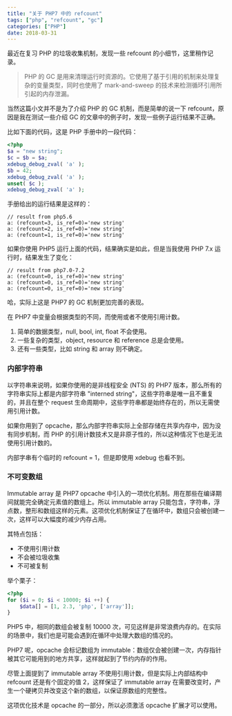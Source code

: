 ```yaml
---
title: "关于 PHP7 中的 refcount"
tags: ["php", "refcount", "gc"]
categories: ["PHP"]
date: 2018-03-31
---
```



最近在复习 PHP 的垃圾收集机制，发现一些 refcount 的小细节，这里稍作记录。

> PHP 的 GC 是用来清理运行时资源的。它使用了基于引用的机制来处理复杂的变量类型，同时也使用了 mark-and-sweep 的技术来检测循环引用所引起的内存泄漏。

当然这篇小文并不是为了介绍 PHP 的 GC 机制，而是简单的说一下 refcount，原因是我在测试一些介绍 GC 的文章中的例子时，发现一些例子运行结果不正确。

<!--more-->

比如下面的代码，这是 PHP 手册中的一段代码：

```php
<?php
$a = "new string";
$c = $b = $a;
xdebug_debug_zval( 'a' );
$b = 42;
xdebug_debug_zval( 'a' );
unset( $c );
xdebug_debug_zval( 'a' );
```

手册给出的运行结果是这样的：

```text
// result from php5.6
a: (refcount=3, is_ref=0)='new string'
a: (refcount=2, is_ref=0)='new string'
a: (refcount=1, is_ref=0)='new string'
```

如果你使用 PHP5 运行上面的代码，结果确实是如此，但是当我使用 PHP 7.x 运行时，结果发生了变化：

```text
// result from php7.0-7.2
a: (refcount=0, is_ref=0)='new string'
a: (refcount=0, is_ref=0)='new string'
a: (refcount=0, is_ref=0)='new string'
```

哈，实际上这是 PHP7 的 GC 机制更加完善的表现。

在 PHP7 中变量会根据类型的不同，而使用或者不使用引用计数。

1. 简单的数据类型，null, bool, int, float 不会使用。
2. 一些复杂的类型，object, resource 和 reference 总是会使用。
3. 还有一些类型，比如 string 和 array 则不确定。

### 内部字符串
以字符串来说明，如果你使用的是非线程安全 (NTS) 的 PHP7 版本，那么所有的字符串实际上都是内部字符串 "interned string"，这些字符串是唯一且不重复的，并且在整个 request 生命周期中，这些字符串都是始终存在的，所以无需使用引用计数。

如果你用到了 opcache，那么内部字符串实际上全部存储在共享内存中，因为没有同步机制，而 PHP 的引用计数技术又是非原子性的，所以这种情况下也是无法使用引用计数的。

内部字串有个临时的 refcount = 1，但是即使用 xdebug 也看不到。


### 不可变数组

Immutable array 是 PHP7 opcache 中引入的一项优化机制。用在那些在编译期间就能完全确定元素值的数组上。所以 immutable array 只能包含，字符串，浮点数，整形和数组这样的元素。这项优化机制保证了在循环中，数组只会被创建一次，这样可以大幅度的减少内存占用。

其特点包括：

* 不使用引用计数
* 不会被垃圾收集
* 不可被复制

举个栗子：
```php
<?php
for ($i = 0; $i < 10000; $i ++) {
    $data[] = [1, 2.3, 'php', ['array']];
}
```

PHP5 中，相同的数组会被复制 10000 次，可见这样是非常浪费内存的。在实际的场景中，我们也是可能会遇到在循环中处理大数组的情况的。

PHP7 呢，opcache 会标记数组为 immutable：数组仅会被创建一次，内存指针被其它可能用到的地方共享，这样就起到了节约内存的作用。

尽管上面提到了 immutable array 不使用引用计数，但是实际上内部结构中 refcount 还是有个固定的值 2，这样保证了 immutable array 在需要改变时，产生一个硬拷贝并改变这个新的数组，以保证原数组的完整性。

这项优化技术是 opcache 的一部分，所以必须激活 opcache 扩展才可以使用。

